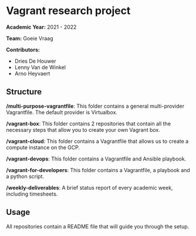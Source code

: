 # Vagrant research project

**Academic Year:** 2021 - 2022

**Team:** Goeie Vraag

**Contributors:**
- Dries De Houwer
- Lenny Van de Winkel
- Arno Heyvaert

## Structure

**/multi-purpose-vagrantfile**: This folder contains a general multi-provider Vagrantfile. The default provider is Virtualbox. 

**/vagrant-box**: This folder contains 2 repositories that contain all the necessary steps that allow you to create your own Vagrant box.

**/vagrant-cloud**: This folder contains a Vagrantfile that allows us to create a compute instance on the GCP.

**/vagrant-devops**: This folder contains a Vagrantfile and Ansible playbook. 

**/vagrant-for-developers**: This folder contains a Vagrantfile, a playbook and a python script.

**/weekly-deliverables**: A brief status report of every academic week, including timesheets.

## Usage
All repositories contain a README file that will guide you through the setup. 

